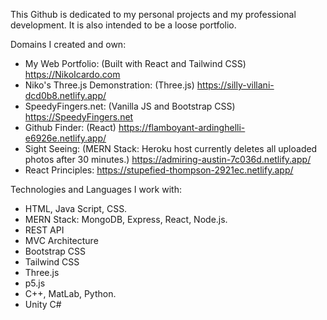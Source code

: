 This Github is dedicated to my personal projects and my professional development. It is also intended to be a loose portfolio. 

Domains I created and own: 

- My Web Portfolio: (Built with React and Tailwind CSS) https://NikoIcardo.com 
- Niko's Three.js Demonstration: (Three.js)  https://silly-villani-dcd0b8.netlify.app/ 
- SpeedyFingers.net: (Vanilla JS and Bootstrap CSS) https://SpeedyFingers.net 
- Github Finder: (React) https://flamboyant-ardinghelli-e6926e.netlify.app/ 
- Sight Seeing: (MERN Stack: Heroku host currently deletes all uploaded photos after 30 minutes.) https://admiring-austin-7c036d.netlify.app/ 
- React Principles: https://stupefied-thompson-2921ec.netlify.app/ 



Technologies and Languages I work with: 

- HTML, Java Script, CSS. 
- MERN Stack: MongoDB, Express, React, Node.js.
- REST API
- MVC Architecture
- Bootstrap CSS 
- Tailwind CSS
- Three.js
- p5.js
- C++, MatLab, Python. 
- Unity C#


